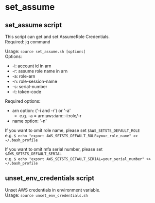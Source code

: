 # set_assume
## set_assume script
This script can get and set AssumeRole Credentials.  
Required: jq command  

Usage: `source set_assume.sh [options]`  
Options:  
- -i: account id in arn
- -r: assume role name in arn
- -a: role-arn
- -n: role-session-name
- -s: serial-number
- -t: token-code

Required options:  
- arn option: ('-i and -r') or '-a'  
    - e.g. -a = arn:aws:iam::-i:role/-r  
- name option: '-n'  

If you want to omit role name, please set `$AWS_SETSTS_DEFAULT_ROLE`  
e.g. `$ echo "export AWS_SETSTS_DEFAULT_ROLE=your_role_name" >> ~/.bash_profile`  

If you want to omit mfa serial number, please set `$AWS_SETSTS_DEFAULT_SERIAL`  
e.g. `$ echo "export AWS_SETSTS_DEFAULT_SERIAL=your_serial_number" >> ~/.bash_profile`  

## unset_env_credentials script
Unset AWS credentials in environment variable.  
Usage: `source unset_env_credentials.sh`  